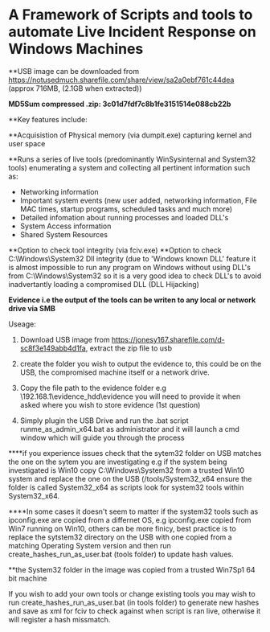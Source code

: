 # A Framework of Scripts and tools to automate Live Incident Response on Windows Machines

**USB image can be downloaded from https://notusedmuch.sharefile.com/share/view/sa2a0ebf761c44dea (approx 716MB, (2.1GB when extracted))

**MD5Sum compressed .zip:  3c01d7fdf7c8b1fe3151514e088cb22b**


**Key features include:

**Acquisistion of Physical memory (via dumpit.exe) capturing kernel and user space

**Runs a series of live tools (predominantly WinSysinternal and System32 tools) enumerating a system and collecting all pertinent information such as: 
- Networking information 
- Important system events (new user added, networking information, File MAC times, startup programs, scheduled tasks and much more)
- Detailed infomation about running processes and loaded DLL's
- System Access information
- Shared System Resources

**Option to check tool integrity (via fciv.exe)
**Option to check C:\Windows\System32 Dll integrity (due to 'Windows known DLL' feature it is almost impossible to run any program on Windows without using DLL's from C:\Windows\System32 so it is a very good idea to check DLL's to avoid inadvertantly loading a compromised DLL (DLL Hijacking)

**Evidence i.e the output of the tools can be writen to any local or network drive via SMB**


Useage:
1) Download USB image from https://jonesy167.sharefile.com/d-sc8f3e149abb4d1fa, extract the zip file to usb 

2) create the folder you wish to output the evidence to, this could be on the USB, the compromised machine itself or a network drive. 

3) Copy the file path to the evidence folder e.g \\192.168.1\evidence_hdd\evidence you will need to provide it when asked where you wish to store evidence (1st question)

4) Simply plugin the USB Drive and run the .bat script runme_as_admin_x64.bat as administrator and it will launch a cmd window which will guide you through the process



****if you experience issues check that the sytem32 folder on USB matches the one on the sytem you are investigating e.g if the system being investigated is Win10 copy C:\Windows\System32 from a trusted Win10 system and replace the one on the USB (/tools/System32_x64 ensure the folder is called System32_x64 as scripts look for system32 tools within System32_x64.

****In some cases it doesn't seem to matter if the system32 tools such as ipconfig.exe are copied from a differnet OS, e.g ipconfig.exe copied from Win7 running on Win10, others can be more finicy, best practice is to replace the sytstem32 directory on the USB with one copied from a matching Operating System version and then run create_hashes_run_as_user.bat (tools folder) to update hash values. 

**the System32 folder in the image was copied from a trusted Win7Sp1 64 bit machine


If you wish to add your own tools or change existing tools you may wish to run create_hashes_run_as_user.bat (in tools folder) to generate new hashes and save as xml for fciv to check against when script is ran live, otherwise it will register a hash missmatch.

